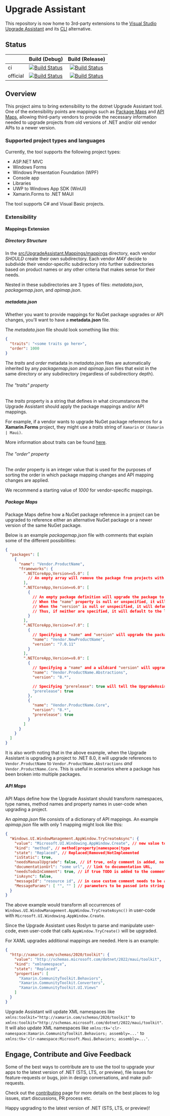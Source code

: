 # Upgrade Assistant

This repository is now home to 3rd-party extensions to the [Visual Studio Upgrade Assistant](https://marketplace.visualstudio.com/items?itemName=ms-dotnettools.upgradeassistant)
and its [CLI](https://www.nuget.org/packages/upgrade-assistant#versions-body-tab) alternative.

## Status

| |Build (Debug)|Build (Release)|
|---|:--:|:--:|
| ci |[![Build Status](https://dev.azure.com/dnceng/public/_apis/build/status/dotnet/upgrade-assistant/dotnet.upgrade-assistant?branchName=main&jobName=Windows_NT&configuration=Windows_NT%20Debug)](https://dev.azure.com/dnceng/public/_build/latest?definitionId=953&branchName=main)|[![Build Status](https://dev.azure.com/dnceng/public/_apis/build/status/dotnet/upgrade-assistant/dotnet.upgrade-assistant?branchName=main&jobName=Windows_NT&configuration=Windows_NT%20Release)](https://dev.azure.com/dnceng/public/_build/latest?definitionId=953&branchName=main)|
| official | [![Build Status](https://dev.azure.com/dnceng/internal/_apis/build/status/dotnet/upgrade-assistant/dotnet-upgrade-assistant?branchName=main&stageName=Build&jobName=Windows_NT&configuration=Windows_NT%20Debug)](https://dev.azure.com/dnceng/internal/_build/latest?definitionId=949&branchName=main)|[![Build Status](https://dev.azure.com/dnceng/internal/_apis/build/status/dotnet/upgrade-assistant/dotnet-upgrade-assistant?branchName=main&stageName=Build&jobName=Windows_NT&configuration=Windows_NT%20Release)](https://dev.azure.com/dnceng/internal/_build/latest?definitionId=949&branchName=main)|

## Overview

This project aims to bring extensibility to the dotnet Upgrade Assistant tool. One of the extensibility points are mappings such as [Package Maps](docs/Extensibility.PackageMaps.md)
and [API Maps](docs/Extensibility.APIMaps.md), allowing third-party vendors to provide the necessary information needed to upgrade projects from old versions of .NET and/or old
vendor APIs to a newer version.

### Supported project types and languages

Currently, the tool supports the following project types:

- ASP.NET MVC
- Windows Forms
- Windows Presentation Foundation (WPF)
- Console app
- Libraries
- UWP to Windows App SDK (WinUI)
- Xamarin.Forms to .NET MAUI

The tool supports C# and Visual Basic projects.

### Extensibility

#### Mappings Extension

##### Directory Structure

In the [src/UpgradeAssistant.Mappings/mappings](src/UpgradeAssistant.Mappings/mappings) directory, each vendor *SHOULD* create their own subdirectory.
Each vendor *MAY* decide to subdivide their vendor-specific subdirectory into further subdirectories based on product names or any other criteria that makes sense for
their needs.

Nested in these subdirectories are 3 types of files: *metadata.json*, *packagemap.json*, and *apimap.json*.

##### metadata.json

Whether you want to provide mappings for NuGet package upgrades or API changes, you'll want to have a **metadata.json** file.

The *metadata.json* file should look something like this:

```json
{
  "traits": "<some traits go here>",
  "order": 1000
}
```

The *traits* and *order* metadata in *metadata.json* files are automatically inherited by any *packagemap.json* and *apimap.json* files that exist
in the same directory or any subdirectory (regardless of subdirectiory depth).

###### The "traits" property

The *traits* property is a string that defines in what circumstances the Upgrade Assistant should apply the package mappings and/or API mappings.

For example, if a vendor wants to upgrade NuGet package references for a **Xamarin.Forms** project, they might use a *traits* string of `Xamarin`
or `(Xamarin | Maui)`.

More information about traits can be found [here](docs/Traits.md).

###### The "order" property

The *order* property is an integer value that is used for the purposes of sorting the order in which package mapping changes and API mapping changes are applied.

We recommend a starting value of *1000* for vendor-specific mappings.

##### Package Maps

Package Maps define how a NuGet package reference in a project can be upgraded to reference either an alternative NuGet package or a newer version of the same
NuGet package.

Below is an example *packagemap.json* file with comments that explain some of the different possibilities:

```json
{
  "packages": [
    {
      "name": "Vendor.ProductName",
      "frameworks": {
        ".NETCoreApp,Version=v5.0": [
          // An empty array will remove the package from projects with the specified target framework.
        ],
        ".NETCoreApp,Version=v6.0": [
          {
            // An empty package definition will upgrade the package to the latest available version of the same package name.
            // When the "name" property is null or unspecified, it will automatically default to the original package name.
            // When the "version" is null or unspecified, it will default to the latest version available.
            // Thus, if neither are specified, it will default to the latest version of the original package.
          }
        ],
        ".NETCoreApp,Version=v7.0": [
          {
            // Specifying a "name" and "version" will upgrade the package to an exact package.
            "name": "Vendor.NewProductName",
            "version": "7.0.11"
          }
        ],
        ".NETCoreApp,Version=v8.0": [
          {
            // Specifying a "name" and a wildcard "version" will upgrade the package to the latest version that matches the wildcard version.
            "name": "Vendor.ProductName.Abstractions",
            "version": "8.*",

            // Specifying "prerelease": true will tell the UpgradeAssistant that it can match against prerelease versions.
            "prerelease": true
          },
          {
            "name": "Vendor.ProductName.Core",
            "version": "8.*",
            "prerelease": true
          }
        ]
      }
    }
  ]
}
```

It is also worth noting that in the above example, when the Upgrade Assistant is upgrading a project to .NET 8.0, it will upgrade references to `Vendor.ProductName` to
`Vendor.ProductName.Abstractions` *and* `Vendor.ProductName.Core`. This is useful in scenarios where a package has been broken into multiple packages.

##### API Maps

API Maps define how the Upgrade Assistant should transform namespaces, type names, method names and property names in user-code when upgrading a project.

An *apimap.json* file consists of a dictionary of API mappings. An example *apimap.json* file with only 1 mapping might look like this:

```json
{
  "Windows.UI.WindowManagement.AppWindow.TryCreateAsync": {
    "value": "Microsoft.UI.Windowing.AppWindow.Create", // new value to replace old one with, if empty if state is not Replaced
    "kind": "method", // method|property|namespace|type
    "state": "Replaced", // Replaced|Removed|NotImplemented
    "isStatic": true,
    "needsManualUpgrade": false, // if true, only comment is added, no other code modifications happening
    "documentationUrl": "some url", // link to documentation URL,
    "needsTodoInComment": true, // if true TODO is added to the comment if comment is being added
    "isAsync": false,
    "messageId": "resource id", // in case custom comment needs to be added, this resource id will be looked up in the ResourceManager,
    "MessageParams": [ "", "" ] // parameters to be passed into string format for custom message
  }
}
```

The above example would transform all occurrences of `Windows.UI.WindowManagement.AppWindow.TryCreateAsync()` in user-code with `Microsoft.UI.Windowing.AppWindow.Create`.

Since the Upgrade Assistant uses Roslyn to parse and manipulate user-code, even user-code that calls `AppWindow.TryCreate()` will be upgraded.

For XAML upgrades additional mappings are needed. Here is an example:
```json
{
  "http://xamarin.com/schemas/2020/toolkit": {
    "value": "http://schemas.microsoft.com/dotnet/2022/maui/toolkit",
    "kind": "xmlnamespace",
    "state": "Replaced",
    "properties": [
      "Xamarin.CommunityToolkit.Behaviors",
      "Xamarin.CommunityToolkit.Converters",
      "Xamarin.CommunityToolkit.UI.Views"
    ]
  }
}
```

Upgrade Assistant will update XML namespaces like `xmlns:toolkit="http://xamarin.com/schemas/2020/toolkit"` to `xmlns:toolkit="http://schemas.microsoft.com/dotnet/2022/maui/toolkit"`.
It will also update XML namespaces like `xmlns:tk='clr-namespace:Xamarin.CommunityToolkit.Behaviors; assembly=...'` to `xmlns:tk='clr-namespace:Microsoft.Maui.Behaviors; assembly=...'`.

## Engage, Contribute and Give Feedback

Some of the best ways to contribute are to use the tool to upgrade your apps to the latest version of .NET (STS, LTS, or preview), file issues for feature-requests or bugs, join in design conversations, and make pull-requests. 

Check out the [contributing](/CONTRIBUTING.md) page for more details on the best places to log issues, start discussions, PR process etc.

Happy upgrading to the latest version of .NET (STS, LTS, or preview)!
